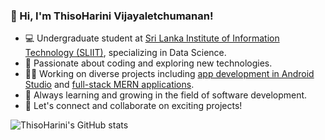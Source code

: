 ### 👋 Hi, I'm ThisoHarini Vijayaletchumanan!

- 💻 Undergraduate student at [Sri Lanka Institute of Information Technology (SLIIT)](https://www.sliit.lk/), specializing in Data Science.
- 🚀 Passionate about coding and exploring new technologies.
- 👩‍💻 Working on diverse projects including [app development in Android Studio](#) and [full-stack MERN applications](#).
- 🌱 Always learning and growing in the field of software development.
- 🤝 Let's connect and collaborate on exciting projects!

<!-- GitHub stats -->
![ThisoHarini's GitHub stats](https://github-readme-stats.vercel.app/api?username=your-github-username&show_icons=true&theme=radical)

